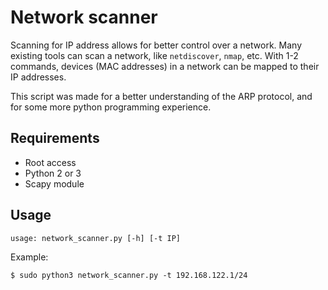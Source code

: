 # Network scanner

Scanning for IP address allows for better control over a network. Many existing tools can scan a network, like `netdiscover`, `nmap`, etc. With 1-2 commands, devices (MAC addresses) in a network can be mapped to their IP addresses.
 
This script was made for a better understanding of the ARP protocol, and for some more python programming experience.

## Requirements

* Root access
* Python 2 or 3
* Scapy module

## Usage

```shell
usage: network_scanner.py [-h] [-t IP]
```

Example:

```shell
$ sudo python3 network_scanner.py -t 192.168.122.1/24
```
